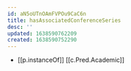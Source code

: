 ```yaml
---
id: aN5oUTnOAmFVPOu9CaC6n
title: hasAssociatedConferenceSeries
desc: ''
updated: 1638590762209
created: 1638590752290
---
```



- [[p.instanceOf]] [[c.Pred.Academic]]
